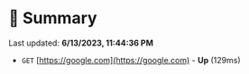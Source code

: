 # 📖 Summary
Last updated: **6/13/2023, 11:44:36 PM**

- `GET` [https://google.com](https://google.com) - **Up** (129ms)
